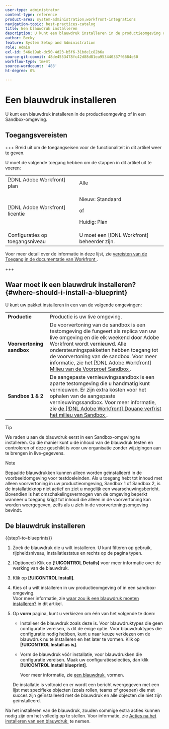 ```yaml
---
user-type: administrator
content-type: reference
product-area: system-administration;workfront-integrations
navigation-topic: best-practices-catalog
title: Een blauwdruk installeren
description: U kunt een blauwdruk installeren in de productieomgeving of in een Sandbox-omgeving.
author: Becky
feature: System Setup and Administration
role: Admin
exl-id: 546e19ab-dc50-4d23-b5f6-31bde1c82b6a
source-git-commit: 48de4553478fc42d88d81ea953440337f6684e50
workflow-type: tm+mt
source-wordcount: '483'
ht-degree: 0%

---
```


# Een blauwdruk installeren

<!-- Audited: 5/2025 -->

U kunt een blauwdruk installeren in de productieomgeving of in een Sandbox-omgeving.

## Toegangsvereisten

+++ Breid uit om de toegangseisen voor de functionaliteit in dit artikel weer te geven.

U moet de volgende toegang hebben om de stappen in dit artikel uit te voeren:

<table style="table-layout:auto"> 
 <col> 
 <col> 
 <tbody> 
  <tr> 
   <td role="rowheader">[!DNL Adobe Workfront] plan</td> 
   <td>Alle</td> 
  </tr> 
  <tr> 
   <td role="rowheader">[!DNL Adobe Workfront] licentie</td> 
   <td>
   <p>Nieuw: Standaard</p>
   <p>of</p>
   <p>Huidig: Plan</p></td> 
  </tr> 
  <tr> 
   <td role="rowheader">Configuraties op toegangsniveau</td> 
   <td>U moet een [!DNL Workfront] beheerder zijn. </td> 
  </tr> 
 </tbody> 
</table>

Voor meer detail over de informatie in deze lijst, zie [&#x200B; vereisten van de Toegang in de documentatie van Workfront &#x200B;](/help/quicksilver/administration-and-setup/add-users/access-levels-and-object-permissions/access-level-requirements-in-documentation.md).

+++

## Waar moet ik een blauwdruk installeren? {#where-should-i-install-a-blueprint}

U kunt uw pakket installeren in een van de volgende omgevingen:

<table style="table-layout:auto">
        <tr>
        <td><strong>Productie</strong></td>
        <td>Productie is uw live omgeving.</td>
    </tr>
    <tr>
        <td><strong>Voorvertoning sandbox</strong></td>
        <td>De voorvertoning van de sandbox is een testomgeving die fungeert als replica van uw live omgeving en die elk weekend door Adobe Workfront wordt vernieuwd. Alle ondersteuningspakketten hebben toegang tot de voorvertoning van de sandbox. Voor meer informatie, zie <a href="../../administration-and-setup/set-up-workfront/workfront-testing-environments/wf-preview-sandbox-environment.md"> het [!DNL Adobe Workfront] Milieu van de Voorproef Sandbox </a>.</td>
    </tr>
    <tr>
        <td><strong>Sandbox 1 &amp; 2</strong></td>
        <td>De aangepaste vernieuwingssandbox is een aparte testomgeving die u handmatig kunt vernieuwen. Er zijn extra kosten voor het ophalen van de aangepaste vernieuwingssandbox. Voor meer informatie, zie <a href="../../administration-and-setup/set-up-workfront/workfront-testing-environments/wf-custom-refresh-sandbox-environment.md"> de [!DNL Adobe Workfront] Douane verfrist het milieu van Sandbox </a>.</td>
    </tr>
</table>

>[!TIP]
>
>We raden u aan de blauwdruk eerst in een Sandbox-omgeving te installeren. Op die manier kunt u de inhoud van de blauwdruk testen en controleren of deze geschikt is voor uw organisatie zonder wijzigingen aan te brengen in live-gegevens.

>[!NOTE]
>
>Bepaalde blauwdrukken kunnen alleen worden geïnstalleerd in de voorbeeldomgeving voor testdoeleinden. Als u toegang hebt tot inhoud met alleen voorvertoning in uw productieomgeving, Sandbox 1 of Sandbox 2, is de installatieknop niet actief en ziet u mogelijk een waarschuwingsbericht.\
>Bovendien is het omschakelingsvermogen van de omgeving beperkt wanneer u toegang krijgt tot inhoud die alleen in de voorvertoning kan worden weergegeven, zelfs als u zich in de voorvertoningsomgeving bevindt.

## De blauwdruk installeren

{{step1-to-blueprints}}

1. Zoek de blauwdruk die u wilt installeren. U kunt filteren op gebruik, rijpheidsniveau, installatiestatus en rechts op de pagina typen.
1. (Optioneel) Klik op **[!UICONTROL Details]** voor meer informatie over de werking van de blauwdruk.
1. Klik op **[!UICONTROL Install]**.
1. Kies of u wilt installeren in uw productieomgeving of in een sandbox-omgeving.\
   Voor meer informatie, zie [&#x200B; waar zou ik een blauwdruk moeten installeren?](#where-should-i-install-a-blueprint) in dit artikel.
1. Op **vorm** pagina, kunt u verkiezen om één van het volgende te doen:

   * Installeer de blauwdruk zoals deze is. Voor blauwdruktypes die geen configuratie vereisen, is dit de enige optie. Voor blauwdruktypes die configuratie nodig hebben, kunt u naar keuze verkiezen om de blauwdruk nu te installeren en het later te vormen. Klik op **[!UICONTROL Install as is]**.
   * Vorm de blauwdruk vóór installatie, voor blauwdrukken die configuratie vereisen. Maak uw configuratieselecties, dan klik **[!UICONTROL Install blueprint]**.

     Voor meer informatie, zie [&#x200B; een blauwdruk &#x200B;](../../administration-and-setup/blueprints/configure-template-package.md) vormen.

   De installatie is voltooid en er wordt een bericht weergegeven met een lijst met specifieke objecten (zoals rollen, teams of groepen) die met succes zijn geïnstalleerd met de blauwdruk en alle objecten die niet zijn geïnstalleerd.

Na het installeren van de blauwdruk, zouden sommige extra acties kunnen nodig zijn om het volledig op te stellen. Voor informatie, zie [&#x200B; Acties na het installeren van een blauwdruk &#x200B;](../../administration-and-setup/blueprints/best-next-actions-after-install.md) te nemen.

